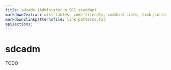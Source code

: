 ```yaml
---
title: sdcadm (Administer a SDC standup)
markdown2extras: wiki-tables, code-friendly, cuddled-lists, link-patterns
markdown2linkpatternsfile: link-patterns.txt
apisections: 
---
```


# sdcadm

TODO
